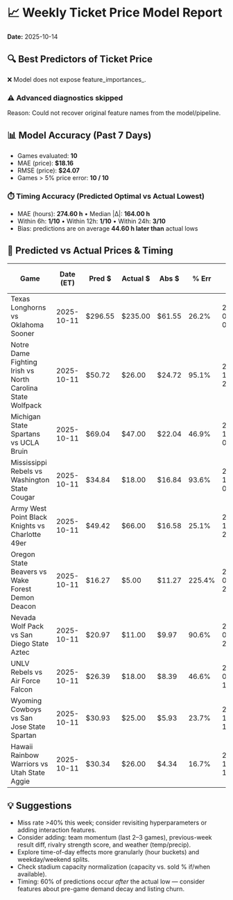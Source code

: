 # 📈 Weekly Ticket Price Model Report
**Date:** 2025-10-14

## 🔍 Best Predictors of Ticket Price

❌ Model does not expose feature_importances_.

### ⚠️ Advanced diagnostics skipped
Reason: Could not recover original feature names from the model/pipeline.

## 📊 Model Accuracy (Past 7 Days)

- Games evaluated: **10**
- MAE (price): **$18.16**
- RMSE (price): **$24.07**
- Games > 5% price error: **10 / 10**

### ⏱️ Timing Accuracy (Predicted Optimal vs Actual Lowest)
- MAE (hours): **274.60 h**  •  Median |Δ|: **164.00 h**
- Within 6h: **1/10**  •  Within 12h: **1/10**  •  Within 24h: **3/10**
- Bias: predictions are on average **44.60 h later than** actual lows

## 🎯 Predicted vs Actual Prices & Timing

| Game | Date (ET) | Pred $ | Actual $ | Abs $ | % Err | Pred Opt (ET) | Actual Low (ET) | Abs Δ (h) |
|------|--------------------|--------|----------|-------|-------|----------------------|-------------------------|-----------|
| Texas Longhorns vs Oklahoma Sooner | 2025-10-11 | $296.55 | $235.00 | $61.55 | 26.2% | 2025-09-28 02:00 | 2025-10-10 18:00 | 304.00 |
| Notre Dame Fighting Irish vs North Carolina State Wolfpack | 2025-10-11 | $50.72 | $26.00 | $24.72 | 95.1% | 2025-10-03 20:00 | 2025-10-11 12:00 | 184.00 |
| Michigan State Spartans vs UCLA Bruin | 2025-10-11 | $69.04 | $47.00 | $22.04 | 46.9% | 2025-10-11 09:00 | 2025-10-09 18:00 | 39.00 |
| Mississippi Rebels vs Washington State Cougar | 2025-10-11 | $34.84 | $18.00 | $16.84 | 93.6% | 2025-10-11 08:00 | 2025-10-10 18:00 | 14.00 |
| Army West Point Black Knights vs Charlotte 49er | 2025-10-11 | $49.42 | $66.00 | $16.58 | 25.1% | 2025-10-04 22:00 | 2025-08-30 18:00 | 844.00 |
| Oregon State Beavers vs Wake Forest Demon Deacon | 2025-10-11 | $16.27 | $5.00 | $11.27 | 225.4% | 2025-09-12 23:00 | 2025-10-10 12:00 | 661.00 |
| Nevada Wolf Pack vs San Diego State Aztec | 2025-10-11 | $20.97 | $11.00 | $9.97 | 90.6% | 2025-09-20 23:00 | 2025-08-29 18:00 | 533.00 |
| UNLV Rebels vs Air Force Falcon | 2025-10-11 | $26.39 | $18.00 | $8.39 | 46.6% | 2025-09-11 12:00 | 2025-09-05 12:00 | 144.00 |
| Wyoming Cowboys vs San Jose State Spartan | 2025-10-11 | $30.93 | $25.00 | $5.93 | 23.7% | 2025-10-11 16:00 | 2025-10-10 18:00 | 22.00 |
| Hawaii Rainbow Warriors vs Utah State Aggie | 2025-10-11 | $30.34 | $26.00 | $4.34 | 16.7% | 2025-10-11 11:00 | 2025-10-11 12:00 | 1.00 |

## 💡 Suggestions
- Miss rate >40% this week; consider revisiting hyperparameters or adding interaction features.
- Consider adding: team momentum (last 2–3 games), previous-week result diff, rivalry strength score, and weather (temp/precip).
- Explore time-of-day effects more granularly (hour buckets) and weekday/weekend splits.
- Check stadium capacity normalization (capacity vs. sold % if/when available).
- Timing: 60% of predictions occur *after* the actual low — consider features about pre-game demand decay and listing churn.